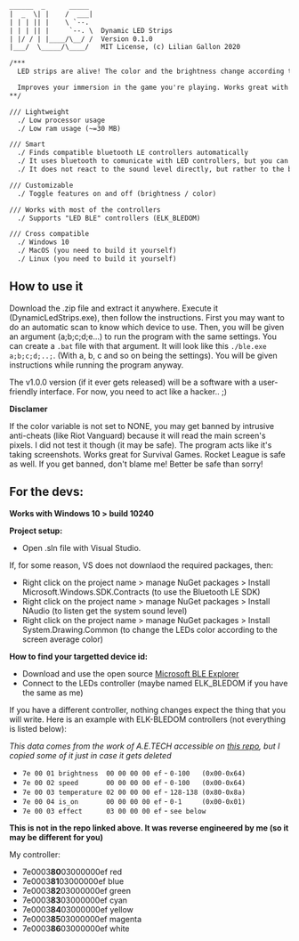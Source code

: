 ```txt
______  _      _____
|  _  \| |    /  ___|
| | | || |    \ `--.
| | | || |     `--. \  Dynamic LED Strips
| |/ / | |____/\__/ /  Version 0.1.0
|___/  \_____/\____/   MIT License, (c) Lilian Gallon 2020

/***
  LED strips are alive! The color and the brightness change according to the activity of your computer!

  Improves your immersion in the game you're playing. Works great with the new Assassin's Creed Valhalla. No doubt that it will be awesome with Cyberpunk 2077 as well! Works with movies, yutube videos and anything your computer is streaming.
**/

/// Lightweight
  ./ Low processor usage
  ./ Low ram usage (~=30 MB)

/// Smart
  ./ Finds compatible bluetooth LE controllers automatically
  ./ It uses bluetooth to comunicate with LED controllers, but you can still use your game controller at the same time
  ./ It does not react to the sound level directly, but rather to the bass level.

/// Customizable
  ./ Toggle features on and off (brightness / color)

/// Works with most of the controllers
  ./ Supports "LED BLE" controllers (ELK_BLEDOM)

/// Cross compatible
  ./ Windows 10
  ./ MacOS (you need to build it yourself)
  ./ Linux (you need to build it yourself)
```

## How to use it

Download the .zip file and extract it anywhere. Execute it (DynamicLedStrips.exe), then follow the instructions. First you may want to do an automatic scan to know which device to use. Then, you will be given an argument (a;b;c;d;e...) to run the program with the same settings. You can create a `.bat` file with that argument. It will look like this `./ble.exe a;b;c;d;..;`. (With a, b, c and so on being the settings). You will be given instructions while running the program anyway.

The v1.0.0 version (if it ever gets released) will be a software with a user-friendly interface. For now, you need to act like a hacker.. ;)

**Disclamer**

If the color variable is not set to NONE, you may get banned by intrusive anti-cheats (like Riot Vanguard) because it will read the main screen's pixels. I did not test it though (it may be safe). The program acts like it's taking screenshots. Works great for Survival Games. Rocket League is safe as well. If you get banned, don't blame me! Better be safe than sorry!

## For the devs:

**Works with Windows 10 > build 10240**

**Project setup:**
- Open .sln file with Visual Studio.

If, for some reason, VS does not downlaod the required packages, then:
- Right click on the project name > manage NuGet packages > Install Microsoft.Windows.SDK.Contracts (to use the Bluetooth LE SDK)
- Right click on the project name > manage NuGet packages > Install NAudio (to listen get the system sound level)
- Right click on the project name > manage NuGet packages > Install System.Drawing.Common (to change the LEDs color according to the screen average color)

**How to find your targetted device id:**
- Download and use the open source [Microsoft BLE Explorer](https://www.microsoft.com/en-us/p/bluetooth-le-explorer/9n0ztkf1qd98?activetab=pivot:overviewtab)
- Connect to the LEDs controller (maybe named ELK_BLEDOM  if you have the same as me)

If you have a different controller, nothing changes expect the thing that you will write. Here is an example with ELK-BLEDOM controllers (not everything is listed below):

*This data comes from the work of A.E.TECH accessible on [this repo](https://github.com/arduino12/ble_rgb_led_strip_controller), but I copied some of it just in case it gets deleted*

- `7e 00 01 brightness  00 00 00 00 ef` - `0-100   (0x00-0x64)`
- `7e 00 02 speed       00 00 00 00 ef` - `0-100   (0x00-0x64)`
- `7e 00 03 temperature 02 00 00 00 ef` - `128-138 (0x80-0x8a)`
- `7e 00 04 is_on       00 00 00 00 ef` - `0-1     (0x00-0x01)`
- `7e 00 03 effect      03 00 00 00 ef` - `see below`

**This is not in the repo linked above. It was reverse engineered by me (so it may be different for you)**

My controller:
- 7e0003**80**03000000ef red
- 7e0003**81**03000000ef blue
- 7e0003**82**03000000ef green
- 7e0003**83**03000000ef cyan
- 7e0003**84**03000000ef yellow
- 7e0003**85**03000000ef magenta
- 7e0003**86**03000000ef white
